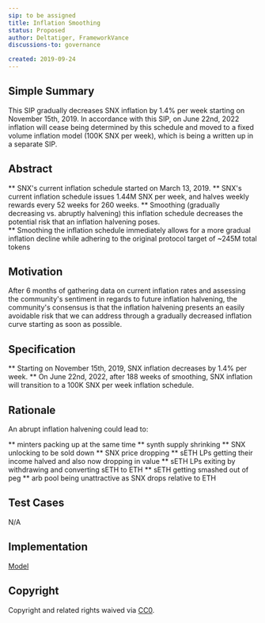 ```yaml
---
sip: to be assigned
title: Inflation Smoothing
status: Proposed
author: Deltatiger, FrameworkVance
discussions-to: governance

created: 2019-09-24
---
```


## Simple Summary

This SIP gradually decreases SNX inflation by 1.4% per week starting on November 15th, 2019. In accordance with this SIP, on June 22nd, 2022 inflation will 
cease being determined by this schedule and moved to a fixed volume inflation model (100K SNX per week), which is being a written up in a separate SIP.

## Abstract

** SNX's current inflation schedule started on March 13, 2019.
** SNX's current inflation schedule issues 1.44M SNX per week, and halves weekly rewards every 52 weeks for 260 weeks. 
** Smoothing (gradually decreasing vs. abruptly halvening) this inflation schedule decreases the potential risk that an inflation halvening poses.  
** Smoothing the inflation schedule immediately allows for a more gradual inflation decline while adhering to the original protocol target of ~245M total tokens

## Motivation

After 6 months of gathering data on current inflation rates and assessing the community's sentiment in regards to future inflation halvening, the community's consensus is that
the inflation halvening presents an easily avoidable risk that we can address through a gradually decreased inflation curve starting as soon as possible. 

## Specification

** Starting on November 15th, 2019, SNX inflation decreases by 1.4% per week. 
** On June 22nd, 2022, after 188 weeks of smoothing, SNX inflation will transition to a 100K SNX per week inflation schedule. 

## Rationale

An abrupt inflation halvening could lead to:

** minters packing up at the same time
** synth supply shrinking
** SNX unlocking to be sold down
** SNX price dropping
** sETH LPs getting their income halved and also now dropping in value
** sETH LPs exiting by withdrawing and converting sETH to ETH
** sETH getting smashed out of peg
** arb pool being unattractive as SNX drops relative to ETH

## Test Cases

N/A

## Implementation

[Model](https://docs.google.com/spreadsheets/d/1Y8rOoJrPhCRuH7zaIo5oYWzXsy1zq0rRgCTo0AqD4Rs/edit#gid=1640166717)

## Copyright
Copyright and related rights waived via [CC0](https://creativecommons.org/publicdomain/zero/1.0/).
